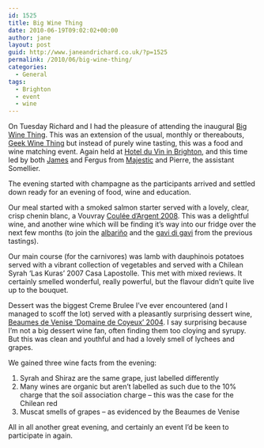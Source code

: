 ```yaml
---
id: 1525
title: Big Wine Thing
date: 2010-06-19T09:02:02+00:00
author: jane
layout: post
guid: http://www.janeandrichard.co.uk/?p=1525
permalink: /2010/06/big-wine-thing/
categories:
  - General
tags:
  - Brighton
  - event
  - wine
---
```

On Tuesday Richard and I had the pleasure of attending the inaugural [Big Wine Thing](http://geekwinething.org.uk/?p=130). This was an extension of the usual, monthly or thereabouts, [Geek Wine Thing](http://www.geekwinething.org.uk/) but instead of purely wine tasting, this was a food and wine matching event. Again held at [Hotel du Vin in Brighton](http://www.hotelduvin.com/hotels/brighton/hotel-information), and this time led by both [James](http://twitter.com/jamesreina) and Fergus from [Majestic](http://www.majestic.co.uk/) and Pierre, the assistant Somellier.

The evening started with champagne as the participants arrived and settled down ready for an evening of food, wine and education.

Our meal started with a smoked salmon starter served with a lovely, clear, crisp chenin blanc, a Vouvray [Coulée d&#8217;Argent 2008](http://www.majestic.co.uk/find/keyword-is-Vouvray+Coulée+d!APOSArgent/product-is-05338). This was a delightful wine, and another wine which will be finding it&#8217;s way into our fridge over the next few months (to join the [albariño](http://www.majestic.co.uk/find/product-is-14266) and the [gavi di gavi](http://www.majestic.co.uk/find/keyword-is-La+Toledana+-+Gavi+di+Gavi+2009/product-is-13033) from the previous tastings). 

Our main course (for the carnivores) was lamb with dauphinois potatoes served with a vibrant collection of vegetables and served with a Chilean Syrah &#8216;Las Kuras&#8217; 2007 Casa Lapostolle. This met with mixed reviews. It certainly smelled wonderful, really powerful, but the flavour didn&#8217;t quite live up to the bouquet. 

Dessert was the biggest Creme Brulee I&#8217;ve ever encountered (and I managed to scoff the lot) served with a pleasantly surprising dessert wine, [Beaumes de Venise &#8216;Domaine de Coyeux&#8217; 2004](http://www.majestic.co.uk/find/keyword-is-Beaumes+de+Venise/product-is-10278). I say surprising because I&#8217;m not a big dessert wine fan, often finding them too cloying and syrupy. But this was clean and youthful and had a lovely smell of lychees and grapes.

We gained three wine facts from the evening:

  1. Syrah and Shiraz are the same grape, just labelled differently
  2. Many wines are organic but aren&#8217;t labelled as such due to the 10% charge that the soil association charge &#8211; this was the case for the Chilean red
  3. Muscat smells of grapes &#8211; as evidenced by the Beaumes de Venise

All in all another great evening, and certainly an event I&#8217;d be keen to participate in again.